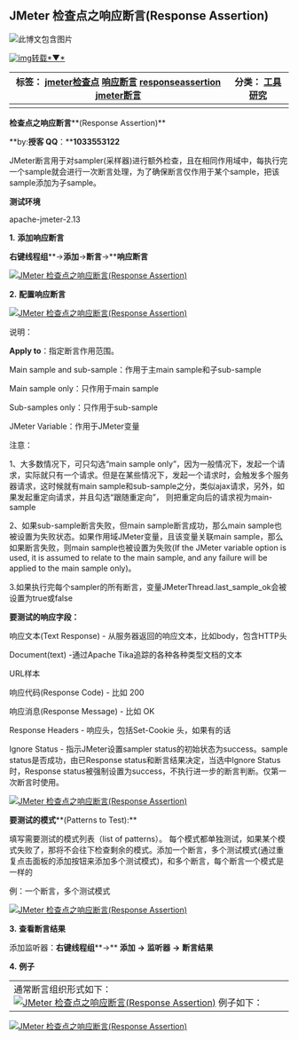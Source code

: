 ## JMeter 检查点之响应断言(Response Assertion)

 ![此博文包含图片](http://simg.sinajs.cn/blog7style/images/common/sg_trans.gif)	

[![img](http://simg.sinajs.cn/blog7style/images/common/sg_trans.gif)转载*▼*](javascript:;)

| 标签： [jmeter检查点](http://search.sina.com.cn/?c=blog&q=jmeter%BC%EC%B2%E9%B5%E3&by=tag) [响应断言](http://search.sina.com.cn/?c=blog&q=%CF%EC%D3%A6%B6%CF%D1%D4&by=tag) [responseassertion](http://search.sina.com.cn/?c=blog&q=responseassertion&by=tag) [jmeter断言](http://search.sina.com.cn/?c=blog&q=jmeter%B6%CF%D1%D4&by=tag) | 分类： [工具研究](http://blog.sina.com.cn/s/articlelist_5314188213_8_1.html) |
| ------------------------------------------------------------ | ------------------------------------------------------------ |
|                                                              |                                                              |

**检查点之响应断言****(Response Assertion)**

 

**by:****授客** **QQ****：****1033553122**

JMeter断言用于对sampler(采样器)进行额外检查，且在相同作用域中，每执行完一个sample就会进行一次断言处理，为了确保断言仅作用于某个sample，把该sample添加为子sample。

 

**测试环境**

apache-jmeter-2.13

 

**1.**   **添加响应断言**

**右键线程组****->****添加****->****断言****->****响应断言**

 

[![JMeter 检查点之响应断言(Response Assertion)](http://s6.sinaimg.cn/mw690/005NDN77zy75M6dLsUt35&690)](http://album.sina.com.cn/pic/005NDN77zy75M6dLsUt35)

 

**2.**   **配置响应断言**

 

[![JMeter 检查点之响应断言(Response Assertion)](http://s13.sinaimg.cn/mw690/005NDN77zy75M6fGslC0c&690)](http://album.sina.com.cn/pic/005NDN77zy75M6fGslC0c)





说明：

**Apply to**：指定断言作用范围。

Main sample and sub-sample：作用于主main sample和子sub-sample

Main sample only：只作用于main sample

Sub-samples only：只作用于sub-sample

JMeter Variable：作用于JMeter变量



 

注意：

1、大多数情况下，可只勾选“main sample only”，因为一般情况下，发起一个请求，实际就只有一个请求。但是在某些情况下，发起一个请求时，会触发多个服务器请求，这时候就有main sample和sub-sample之分，类似ajax请求，另外，如果发起重定向请求，并且勾选“跟随重定向”， 则把重定向后的请求视为main-sample

 

2、如果sub-sample断言失败，但main sample断言成功，那么main sample也被设置为失败状态。如果作用域JMeter变量，且该变量关联main sample，那么如果断言失败，则main sample也被设置为失败(If the JMeter variable option is used, it is assumed to relate to the main sample, and any failure will be applied to the main sample only)。

 

3.如果执行完每个sampler的所有断言，变量JMeterThread.last_sample_ok会被设置为true或false

 

**要测试的响应字段：**

 响应文本(Text Response) - 从服务器返回的响应文本，比如body，包含HTTP头

 Document(text) -通过Apache Tika追踪的各种各种类型文档的文本

 URL样本

 响应代码(Response Code) - 比如 200

 响应消息(Response Message) - 比如 OK

 Response Headers - 响应头，包括Set-Cookie 头，如果有的话

 Ignore Status - 指示JMeter设置sampler status的初始状态为success。sample status是否成功，由已Response status和断言结果决定，当选中Ignore Status时，Response status被强制设置为success，不执行进一步的断言判断。仅第一次断言时使用。

[![JMeter 检查点之响应断言(Response Assertion)](http://s11.sinaimg.cn/mw690/005NDN77zy75M6ZOYBkfa&690)](http://album.sina.com.cn/pic/005NDN77zy75M6ZOYBkfa)

 

**要测试的模式****(Patterns to Test):**

填写需要测试的模式列表（list of patterns）。 每个模式都单独测试，如果某个模式失败了，那将不会往下检查剩余的模式。添加一个断言，多个测试模式(通过重复点击面板的添加按钮来添加多个测试模式)，和多个断言，每个断言一个模式是一样的

 

例：一个断言，多个测试模式

 

[![JMeter 检查点之响应断言(Response Assertion)](http://s7.sinaimg.cn/mw690/005NDN77zy75M6lnJ0W46&690)](http://album.sina.com.cn/pic/005NDN77zy75M6lnJ0W46)

 

**3.**   **查看断言结果**

添加监听器：**右键线程组****->** **添加** **->** **监听器** **->** **断言结果**



 

**4.**   **例子**

|                                                              |
| ------------------------------------------------------------ |
| 通常断言组织形式如下： [![JMeter 检查点之响应断言(Response Assertion)](http://s6.sinaimg.cn/mw690/005NDN77zy75M6mfyapb5&690)](http://album.sina.com.cn/pic/005NDN77zy75M6mfyapb5) 例子如下： |

 [![JMeter 检查点之响应断言(Response Assertion)](http://s11.sinaimg.cn/mw690/005NDN77zy75M6q0Pgu2a&690)](http://album.sina.com.cn/pic/005NDN77zy75M6q0Pgu2a)



 



 